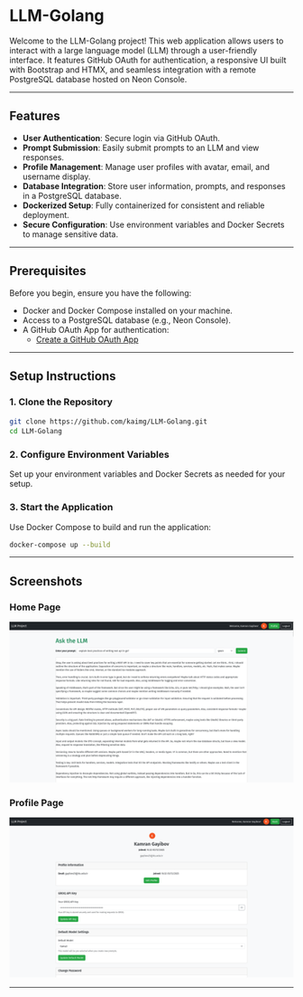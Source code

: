 # LLM-Golang

Welcome to the LLM-Golang project! This web application allows users to interact with a large language model (LLM) through a user-friendly interface. It features GitHub OAuth for authentication, a responsive UI built with Bootstrap and HTMX, and seamless integration with a remote PostgreSQL database hosted on Neon Console.

---

## Features

- **User Authentication**: Secure login via GitHub OAuth.
- **Prompt Submission**: Easily submit prompts to an LLM and view responses.
- **Profile Management**: Manage user profiles with avatar, email, and username display.
- **Database Integration**: Store user information, prompts, and responses in a PostgreSQL database.
- **Dockerized Setup**: Fully containerized for consistent and reliable deployment.
- **Secure Configuration**: Use environment variables and Docker Secrets to manage sensitive data.

---

## Prerequisites

Before you begin, ensure you have the following:

- Docker and Docker Compose installed on your machine.
- Access to a PostgreSQL database (e.g., Neon Console).
- A GitHub OAuth App for authentication:
  - [Create a GitHub OAuth App](https://docs.github.com/en/developers/apps/building-oauth-apps/creating-an-oauth-app)

---

## Setup Instructions

### 1. Clone the Repository

```bash
git clone https://github.com/kaimg/LLM-Golang.git
cd LLM-Golang
```

### 2. Configure Environment Variables

Set up your environment variables and Docker Secrets as needed for your setup.

### 3. Start the Application

Use Docker Compose to build and run the application:

```bash
docker-compose up --build
```

---

## Screenshots

### Home Page
![Home Page](images/HomePage.png)

### Profile Page
![Profile Page](images/ProfilePage.png)

---
